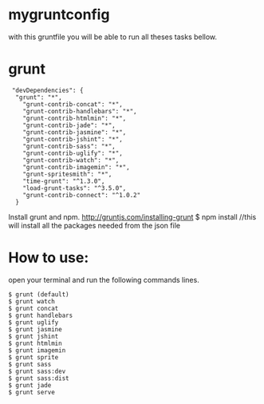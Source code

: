 # mygruntconfig

with this gruntfile you will be able to run all theses tasks bellow.

# grunt
```
 "devDependencies": {
  "grunt": "*",
    "grunt-contrib-concat": "*",
    "grunt-contrib-handlebars": "*",
    "grunt-contrib-htmlmin": "*",
    "grunt-contrib-jade": "*",
    "grunt-contrib-jasmine": "*",
    "grunt-contrib-jshint": "*",
    "grunt-contrib-sass": "*",
    "grunt-contrib-uglify": "*",
    "grunt-contrib-watch": "*",
    "grunt-contrib-imagemin": "*",
    "grunt-spritesmith": "*",
    "time-grunt": "^1.3.0",
    "load-grunt-tasks": "^3.5.0",
    "grunt-contrib-connect": "^1.0.2"
  }
```

Install grunt and npm.
http://gruntjs.com/installing-grunt
$ npm install //this will install all the packages needed  from the json file

# How to use:

open your terminal and run the following commands lines.

```
$ grunt (default)
$ grunt watch
$ grunt concat
$ grunt handlebars
$ grunt uglify
$ grunt jasmine
$ grunt jshint
$ grunt htmlmin
$ grunt imagemin
$ grunt sprite
$ grunt sass
$ grunt sass:dev
$ grunt sass:dist
$ grunt jade
$ grunt serve

```
